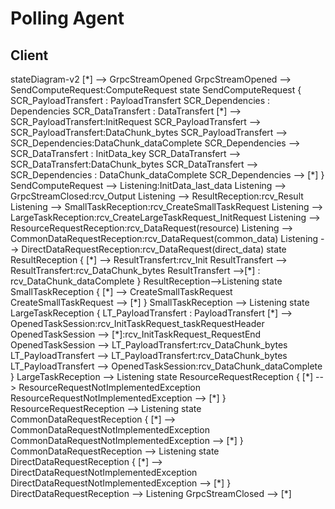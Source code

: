 # Polling Agent

## Client

<Mermaid>
stateDiagram-v2
    [*] --> GrpcStreamOpened
    GrpcStreamOpened --> SendComputeRequest:ComputeRequest
    state SendComputeRequest {
        SCR_PayloadTransfert : PayloadTransfert
        SCR_Dependencies : Dependencies
        SCR_DataTransfert : DataTransfert
        [*] --> SCR_PayloadTransfert:InitRequest
        SCR_PayloadTransfert --> SCR_PayloadTransfert:DataChunk_bytes
        SCR_PayloadTransfert --> SCR_Dependencies:DataChunk_dataComplete
        SCR_Dependencies --> SCR_DataTransfert : InitData_key
        SCR_DataTransfert --> SCR_DataTransfert:DataChunk_bytes
        SCR_DataTransfert --> SCR_Dependencies : DataChunk_dataComplete
        SCR_Dependencies --> [*]
    }
    SendComputeRequest --> Listening:InitData_last_data
    Listening --> GrpcStreamClosed:rcv_Output
    Listening --> ResultReception:rcv_Result
    Listening --> SmallTaskReception:rcv_CreateSmallTaskRequest
    Listening --> LargeTaskReception:rcv_CreateLargeTaskRequest_InitRequest
    Listening --> ResourceRequestReception:rcv_DataRequest(resource)
    Listening --> CommonDataRequestReception:rcv_DataRequest(common_data)
    Listening --> DirectDataRequestReception:rcv_DataRequest(direct_data)
    state ResultReception {
        [*] --> ResultTransfert:rcv_Init
        ResultTransfert --> ResultTransfert:rcv_DataChunk_bytes
        ResultTransfert -->[*] : rcv_DataChunk_dataComplete
    }
    ResultReception-->Listening
    state SmallTaskReception {
        [*] --> CreateSmallTaskRequest
        CreateSmallTaskRequest --> [*]
    }
    SmallTaskReception --> Listening
    state LargeTaskReception {
        LT_PayloadTransfert : PayloadTransfert
        [*] --> OpenedTaskSession:rcv_InitTaskRequest_taskRequestHeader
        OpenedTaskSession --> [*]:rcv_InitTaskRequest_RequestEnd
        OpenedTaskSession --> LT_PayloadTransfert:rcv_DataChunk_bytes
        LT_PayloadTransfert --> LT_PayloadTransfert:rcv_DataChunk_bytes
        LT_PayloadTransfert --> OpenedTaskSession:rcv_DataChunk_dataComplete       
    }
    LargeTaskReception --> Listening
    state ResourceRequestReception {
        [*] --> ResourceRequestNotImplementedException
        ResourceRequestNotImplementedException --> [*]
    }
    ResourceRequestReception --> Listening
    state CommonDataRequestReception {
        [*] --> CommonDataRequestNotImplementedException
        CommonDataRequestNotImplementedException --> [*]
    }
    CommonDataRequestReception --> Listening
    state DirectDataRequestReception {
        [*] --> DirectDataRequestNotImplementedException
        DirectDataRequestNotImplementedException --> [*]
    }
    DirectDataRequestReception --> Listening
    GrpcStreamClosed --> [*]
</Mermaid>
